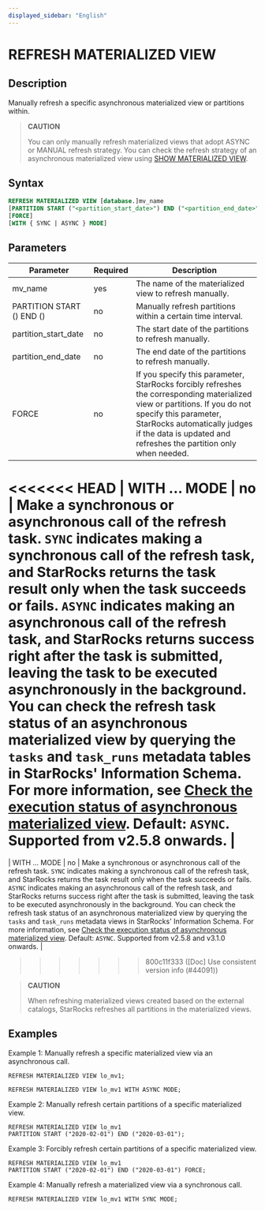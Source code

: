 ```yaml
---
displayed_sidebar: "English"
---
```


# REFRESH MATERIALIZED VIEW

## Description

Manually refresh a specific asynchronous materialized view or partitions within.

> **CAUTION**
>
> You can only manually refresh materialized views that adopt ASYNC or MANUAL refresh strategy. You can check the refresh strategy of an asynchronous materialized view using [SHOW MATERIALIZED VIEW](../data-manipulation/SHOW_MATERIALIZED_VIEW.md).

## Syntax

```SQL
REFRESH MATERIALIZED VIEW [database.]mv_name
[PARTITION START ("<partition_start_date>") END ("<partition_end_date>")]
[FORCE]
[WITH { SYNC | ASYNC } MODE]
```

## Parameters

| **Parameter**             | **Required** | **Description**                                        |
| ------------------------- | ------------ | ------------------------------------------------------ |
| mv_name                   | yes          | The name of the materialized view to refresh manually. |
| PARTITION START () END () | no           | Manually refresh partitions within a certain time interval. |
| partition_start_date      | no           | The start date of the partitions to refresh manually.  |
| partition_end_date        | no           | The end date of the partitions to refresh manually.    |
| FORCE                     | no           | If you specify this parameter, StarRocks forcibly refreshes the corresponding materialized view or partitions. If you do not specify this parameter, StarRocks automatically judges if the data is updated and refreshes the partition only when needed.  |
<<<<<<< HEAD
| WITH ... MODE             | no           | Make a synchronous or asynchronous call of the refresh task. `SYNC` indicates making a synchronous call of the refresh task, and StarRocks returns the task result only when the task succeeds or fails. `ASYNC` indicates making an asynchronous call of the refresh task, and StarRocks returns success right after the task is submitted, leaving the task to be executed asynchronously in the background. You can check the refresh task status of an asynchronous materialized view by querying the `tasks` and `task_runs` metadata tables in StarRocks' Information Schema. For more information, see [Check the execution status of asynchronous materialized view](../../../using_starrocks/Materialized_view.md#check-the-execution-status-of-asynchronous-materialized-view). Default: `ASYNC`. Supported from v2.5.8 onwards. |
=======
| WITH ... MODE             | no           | Make a synchronous or asynchronous call of the refresh task. `SYNC` indicates making a synchronous call of the refresh task, and StarRocks returns the task result only when the task succeeds or fails. `ASYNC` indicates making an asynchronous call of the refresh task, and StarRocks returns success right after the task is submitted, leaving the task to be executed asynchronously in the background. You can check the refresh task status of an asynchronous materialized view by querying the `tasks` and `task_runs` metadata views in StarRocks' Information Schema. For more information, see [Check the execution status of asynchronous materialized view](../../../using_starrocks/Materialized_view.md#check-the-execution-status-of-asynchronous-materialized-view). Default: `ASYNC`. Supported from v2.5.8 and v3.1.0 onwards. |
>>>>>>> 800c11f333 ([Doc] Use consistent version info (#44091))

> **CAUTION**
>
>  When refreshing materialized views created based on the external catalogs, StarRocks refreshes all partitions in the materialized views.

## Examples

Example 1: Manually refresh a specific materialized view via an asynchronous call.

```Plain
REFRESH MATERIALIZED VIEW lo_mv1;

REFRESH MATERIALIZED VIEW lo_mv1 WITH ASYNC MODE;
```

Example 2: Manually refresh certain partitions of a specific materialized view.

```Plain
REFRESH MATERIALIZED VIEW lo_mv1 
PARTITION START ("2020-02-01") END ("2020-03-01");
```

Example 3: Forcibly refresh certain partitions of a specific materialized view.

```Plain
REFRESH MATERIALIZED VIEW lo_mv1
PARTITION START ("2020-02-01") END ("2020-03-01") FORCE;
```

Example 4: Manually refresh a materialized view via a synchronous call.

```Plain
REFRESH MATERIALIZED VIEW lo_mv1 WITH SYNC MODE;
```
